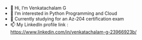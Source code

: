 - 👋 Hi, I’m Venkatachalam G
- 👀 I’m interested in Python Programming and Cloud
- 🌱 Currently studying for an Az-204 certification exam
- 📫 My LinkedIn profile link : https://www.linkedin.com/in/venkatachalam-g-23966923b/

<!---
VenkatachalamG/VenkatachalamG is a ✨ special ✨ repository because its `README.md` (this file) appears on your GitHub profile.
You can click the Preview link to take a look at your changes.
--->
